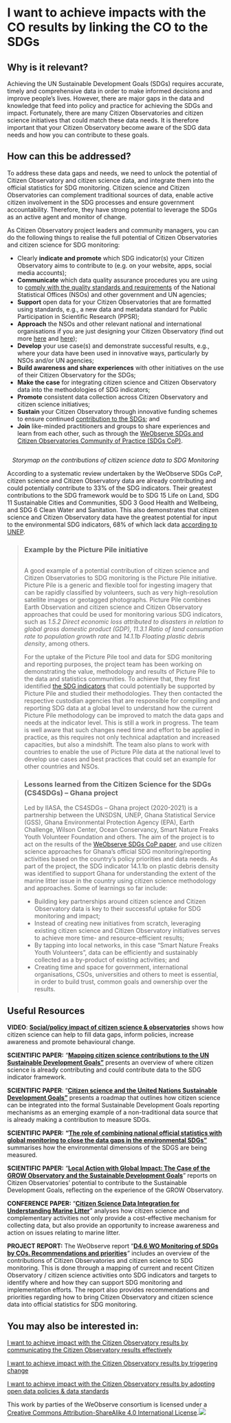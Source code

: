 # I want to achieve impacts with the CO results by linking the CO to the SDGs

## Why is it relevant?

Achieving the UN Sustainable Development Goals (SDGs) requires accurate, timely and comprehensive data in order to make informed decisions and improve people’s lives. However, there are major gaps in the data and knowledge that feed into policy and practice for achieving the SDGs and impact. Fortunately, there are many Citizen Observatories and citizen science initiatives that could match these data needs. It is therefore important that your Citizen Observatory become aware of the SDG data needs and how you can contribute to these goals.

## How can this be addressed?

To address these data gaps and needs, we need to unlock the potential of Citizen Observatory and citizen science data, and integrate them into the official statistics for SDG monitoring. Citizen science and Citizen Observatories can complement traditional sources of data, enable active citizen involvement in the SDG processes and ensure government accountability. Therefore, they have strong potential to leverage the SDGs as an active agent and monitor of change.

As Citizen Observatory project leaders and community managers, you can do the following things to realise the full potential of Citizen Observatories and citizen science for SDG monitoring:

* Clearly **indicate and promote** which SDG indicator(s) your Citizen Observatory aims to contribute to (e.g. on your website, apps, social media accounts);
* **Communicate** which data quality assurance procedures you are using to [comply with the quality standards and requirements](https://books.fablabbcn.org/creating-successful-and-sustainable-cos-toolkit/~/revisions/1SPtMRLOtUGXMMepjxwl/creating-and-running-a-citizen-observatory/i-want-to-work-with-data-by-ensuring-data-quality) of the National Statistical Offices (NSOs) and other government and UN agencies;
* **Support** open data for your Citizen Observatories that are formatted using standards, e.g., a new data and metadata standard for Public Participation in Scientific Research (PPSR);
* **Approach** the NSOs and other relevant national and international organisations if you are just designing your Citizen Observatory (find out more [here](https://books.fablabbcn.org/creating-successful-and-sustainable-cos-toolkit/~/revisions/1SPtMRLOtUGXMMepjxwl/creating-and-running-a-citizen-observatory/i-want-to-set-up-a-citizen-observatory-through-a-suitable-co-design-process) and [here](https://books.fablabbcn.org/creating-successful-and-sustainable-cos-toolkit/~/revisions/1SPtMRLOtUGXMMepjxwl/creating-and-running-a-citizen-observatory/i-want-to-engage-stakeholders-by-learning-how-to-work-with-various-types-of-stakeholders));
* **Develop** your use case(s) and demonstrate successful results, e.g., where your data have been used in innovative ways, particularly by NSOs and/or UN agencies;
* **Build awareness and share experiences** with other initiatives on the use of their Citizen Observatory for the SDGs;
* **Make the case** for integrating citizen science and Citizen Observatory data into the methodologies of SDG indicators;
* **Promote** consistent data collection across Citizen Observatory and citizen science initiatives;
* **Sustain** your Citizen Observatory through innovative funding schemes to ensure continued [contribution to the SDGs](https://books.fablabbcn.org/creating-successful-and-sustainable-cos-toolkit/~/revisions/1SPtMRLOtUGXMMepjxwl/ensuring-sustainability-of-citizen-observatories/i-want-to-ensure-sustainability-of-the-co-by-accessing-open-funding-calls); and
* **Join** like-minded practitioners and groups to share experiences and learn from each other, such as through the [WeObserve SDGs and Citizen Observatories Community of Practice (SDGs CoP)](https://www.weobserve.eu/weobserve-cop4-sdgs/).

<figure><img src="https://www.weobserve.eu/wp-content/uploads/2021/03/Cookbook-1-1024x532.jpg" alt=""><figcaption></figcaption></figure>

<p align="center"><em>Storymap on the contributions of citizen science data to SDG Monitoring</em></p>

According to a systematic review undertaken by the WeObserve SDGs CoP, citizen science and Citizen Observatory data are already contributing and could potentially contribute to 33% of the SDG indicators. Their greatest contributions to the SDG framework would be to SDG 15 Life on Land, SDG 11 Sustainable Cities and Communities, SDG 3 Good Health and Wellbeing, and SDG 6 Clean Water and Sanitation. This also demonstrates that citizen science and Citizen Observatory data have the greatest potential for input to the environmental SDG indicators, 68% of which lack data [according to UNEP](https://www.unep.org/resources/report/measuring-progress-towards-achieving-environmental-dimension-sdgs).

> ### Example by the Picture Pile initiative
>
> <p align="center"><img src="https://www.weobserve.eu/wp-content/uploads/2021/03/Cookbook2-1448x2048-1-400x566.png" alt="" data-size="original"></p>
>
> A good example of a potential contribution of citizen science and Citizen Observatories to SDG monitoring is the Picture Pile initiative. Picture Pile is a generic and flexible tool for ingesting imagery that can be rapidly classified by volunteers, such as very high-resolution satellite images or geotagged photographs. Picture Pile combines Earth Observation and citizen science and Citizen Observatory approaches that could be used for monitoring various SDG indicators, such as _1.5.2 Direct economic loss attributed to disasters in relation to global gross domestic product (GDP), 11.3.1 Ratio of land consumption rate to population growth rate_ and _14.1.1b Floating plastic debris density_, among others.
>
> For the uptake of the Picture Pile tool and data for SDG monitoring and reporting purposes, the project team has been working on demonstrating the value, methodology and results of Picture Pile to the data and statistics communities. To achieve that, they first identified [the SDG indicators](https://unstats.un.org/sdgs/metadata/) that could potentially be supported by Picture Pile and studied their methodologies. They then contacted the respective custodian agencies that are responsible for compiling and reporting SDG data at a global level to understand how the current Picture Pile methodology can be improved to match the data gaps and needs at the indicator level. This is still a work in progress. The team is well aware that such changes need time and effort to be applied in practice, as this requires not only technical adaptation and increased capacities, but also a mindshift. The team also plans to work with countries to enable the use of Picture Pile data at the national level to develop use cases and best practices that could set an example for other countries and NSOs.

> ### Lessons learned from the Citizen Science for the SDGs (CS4SDGs) – Ghana project
>
> Led by IIASA, the CS4SDGs – Ghana project (2020-2021) is a partnership between the UNSDSN, UNEP, Ghana Statistical Service (GSS), Ghana Environmental Protection Agency (EPA), Earth Challenge, Wilson Center, Ocean Conservancy, Smart Nature Freaks Youth Volunteer Foundation and others. The aim of the project is to act on the results of the [WeObserve SDGs CoP paper](https://link.springer.com/article/10.1007/s11625-020-00833-7), and use citizen science approaches for Ghana’s official SDG monitoring/reporting activities based on the country’s policy priorities and data needs. As part of the project, the SDG indicator 14.1.1b on plastic debris density was identified to support Ghana for understanding the extent of the marine litter issue in the country using citizen science methodology and approaches. Some of learnings so far include:
>
> * Building key partnerships around citizen science and Citizen Observatory data is key to their successful uptake for SDG monitoring and impact;
> * Instead of creating new initiatives from scratch, leveraging existing citizen science and Citizen Observatory initiatives serves to achieve more time- and resource-efficient results;
> * By tapping into local networks, in this case “Smart Nature Freaks Youth Volunteers”, data can be efficiently and sustainably collected as a by-product of existing activities; and
> * Creating time and space for government, international organisations, CSOs, universities and others to meet is essential, in order to build trust, common goals and ownership over the results.

## Useful Resources

**VIDEO**: [**Social/policy impact of citizen science & observatories**](https://drive.google.com/file/d/1yIVb3-6LFhgsIrIvtzBrF9nC3JHxL01q/view?usp=sharing) shows how citizen science can help to fill data gaps, inform policies, increase awareness and promote behavioural change.

**SCIENTIFIC PAPER:** “[**Mapping citizen science contributions to the UN Sustainable Development Goals”**](https://link.springer.com/article/10.1007/s11625-020-00833-7) presents an overview of where citizen science is already contributing and could contribute data to the SDG indicator framework.

**SCIENTIFIC PAPER**: “[**Citizen science and the United Nations Sustainable Development Goals”**](https://www.nature.com/articles/s41893-019-0390-3) presents a roadmap that outlines how citizen science can be integrated into the formal Sustainable Development Goals reporting mechanisms as an emerging example of a non-traditional data source that is already making a contribution to measure SDGs.

**SCIENTIFIC PAPER:** **“**[**The role of combining national official statistics with global monitoring to close the data gaps in the environmental SDGs”**](https://content.iospress.com/articles/statistical-journal-of-the-iaos/sji200648) summarises how the environmental dimensions of the SDGS are being measured.

**SCIENTIFIC PAPER:** “[**Local Action with Global Impact: The Case of the GROW Observatory and the Sustainable Development Goals**](https://discovery.dundee.ac.uk/en/publications/local-action-with-global-impact-the-case-of-the-grow-observatory-)” reports on Citizen Observatories’ potential to contribute to the Sustainable Development Goals, reflecting on the experience of the GROW Observatory.

**CONFERENCE PAPER:** “[**Citizen Science Data Integration for Understanding Marine Litter**](http://pure.iiasa.ac.at/id/eprint/16095/1/22_Camera_ready_paper.pdf)” analyses how citizen science and complementary activities not only provide a cost-effective mechanism for collecting data, but also provide an opportunity to increase awareness and action on issues relating to marine litter.

**PROJECT REPORT:** The WeObserve report “[**D4.6 WO Monitoring of SDGs by COs. Recommendations and priorities**](https://zenodo.org/record/4001662#.YEDi9pNKhR0)_”_ includes an overview of the contributions of Citizen Observatories and citizen science to SDG monitoring. This is done through a mapping of current and recent Citizen Observatory / citizen science activities onto SDG indicators and targets to identify where and how they can support SDG monitoring and implementation efforts. The report also provides recommendations and priorities regarding how to bring Citizen Observatory and citizen science data into official statistics for SDG monitoring.

## You may also be interested in:

[I want to achieve impact with the Citizen Observatory results by communicating the Citizen Observatory results effectively](https://books.fablabbcn.org/creating-successful-and-sustainable-cos-toolkit/~/revisions/6k3Hq60ndRTIoY19lICj/achieving-impact-with-citizen-observatories/i-want-to-achieve-impacts-with-the-co-results-by-communicating-the-co-results-effectively)

[I want to achieve impact with the Citizen Observatory results by triggering change](https://books.fablabbcn.org/creating-successful-and-sustainable-cos-toolkit/~/revisions/6k3Hq60ndRTIoY19lICj/achieving-impact-with-citizen-observatories/i-want-to-achieve-impacts-with-the-co-results-by-triggering-change)

[I want to achieve impact with the Citizen Observatory results by adopting open data policies & data standards](https://books.fablabbcn.org/creating-successful-and-sustainable-cos-toolkit/~/revisions/6k3Hq60ndRTIoY19lICj/achieving-impact-with-citizen-observatories/i-want-to-achieve-impacts-with-the-co-results-by-adopting-open-data-policies-and-data-standards)



This work by parties of the WeObserve consortium is licensed under a [Creative Commons Attribution-ShareAlike 4.0 International License](https://creativecommons.org/licenses/by-sa/2.0/).![](https://www.weobserve.eu/wp-content/uploads/2021/03/CC.png)
